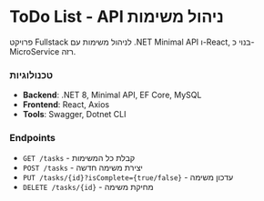 # ToDo List - API ניהול משימות

פרויקט Fullstack לניהול משימות עם .NET Minimal API ו-React, בנוי כ-MicroService רזה.

### טכנולוגיות

-   **Backend**: .NET 8, Minimal API, EF Core, MySQL
-   **Frontend**: React, Axios
-   **Tools**: Swagger, Dotnet CLI

### Endpoints

-   `GET /tasks` - קבלת כל המשימות
-   `POST /tasks` - יצירת משימה חדשה
-   `PUT /tasks/{id}?isComplete={true/false}` - עדכון משימה
-   `DELETE /tasks/{id}` - מחיקת משימה
